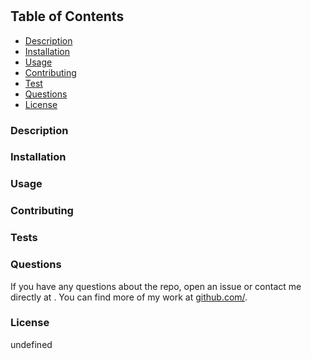 
  # 

  ## Table of Contents
  - [Description](#description)
  - [Installation](#installation)
  - [Usage](#usage)
  - [Contributing](#contributing)
  - [Test](#test)
  - [Questions](#questions)
  - [License](#license)

### Description
  

### Installation
  

### Usage
 

### Contributing
 

### Tests
  

### Questions
  If you have any questions about the repo, open an issue or contact me directly at . You can find more of my work at [github.com/](https://github.com//).
  
  ### License
  undefined

